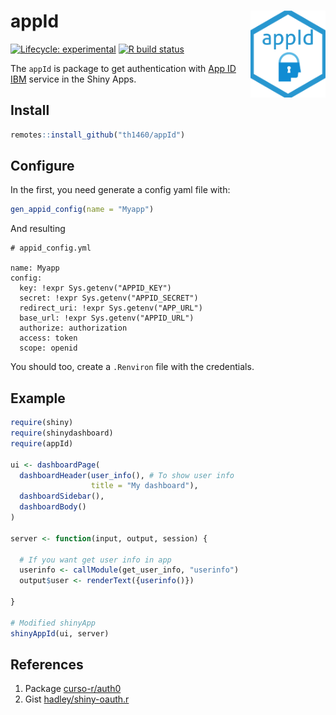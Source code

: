 
# appId <img src='man/figures/hexsticker.png' align="right" height="139" />

<!-- badges: start -->

[![Lifecycle:
experimental](https://img.shields.io/badge/lifecycle-experimental-orange.svg)](https://www.tidyverse.org/lifecycle/#experimental)
[![R build
status](https://github.com/th1460/appId/workflows/R-CMD-check/badge.svg)](https://github.com/th1460/appId/actions)
<!-- badges: end -->

The `appId` is package to get authentication with [App ID
IBM](https://www.ibm.com/cloud/app-id) service in the Shiny Apps.

## Install

``` r
remotes::install_github("th1460/appId")
```

## Configure

In the first, you need generate a config yaml file with:

``` r
gen_appid_config(name = "Myapp")
```

And resulting

    # appid_config.yml
    
    name: Myapp
    config:
      key: !expr Sys.getenv("APPID_KEY")
      secret: !expr Sys.getenv("APPID_SECRET")
      redirect_uri: !expr Sys.getenv("APP_URL")
      base_url: !expr Sys.getenv("APPID_URL")
      authorize: authorization
      access: token
      scope: openid

You should too, create a `.Renviron` file with the credentials.

## Example

``` r
require(shiny)
require(shinydashboard)
require(appId)

ui <- dashboardPage(
  dashboardHeader(user_info(), # To show user info
                  title = "My dashboard"),
  dashboardSidebar(),
  dashboardBody()
)

server <- function(input, output, session) {

  # If you want get user info in app
  userinfo <- callModule(get_user_info, "userinfo")
  output$user <- renderText({userinfo()})

}

# Modified shinyApp
shinyAppId(ui, server)
```

## References

1.  Package [curso-r/auth0](https://github.com/curso-r/auth0)
2.  Gist
    [hadley/shiny-oauth.r](https://gist.github.com/hadley/144c406871768d0cbe66b0b810160528)
